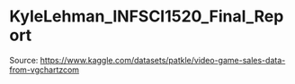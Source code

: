 # KyleLehman_INFSCI1520_Final_Report
Source: https://www.kaggle.com/datasets/patkle/video-game-sales-data-from-vgchartzcom
